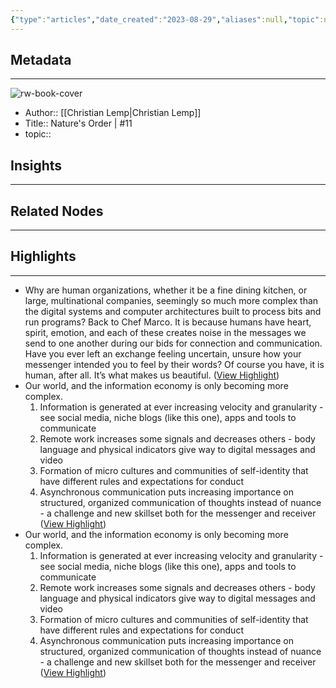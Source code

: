 ```yaml
---
{"type":"articles","date_created":"2023-08-29","aliases":null,"topic":null,"url":"https://www.emergentoutcomes.xyz/p/natures-order-11","layout":null,"banner":null,"dg-publish":true,"tags":null,"permalink":"/300-biblio/200-articles/nature-s-order-11/","dgPassFrontmatter":true,"created":"2023-10-20T12:44:21.000-05:00","updated":"2023-10-20T12:44:21.000-05:00"}
---
```


## Metadata
---
![rw-book-cover](https://substackcdn.com/image/fetch/w_1200,h_600,c_fill,f_jpg,q_auto:good,fl_progressive:steep,g_auto/https%3A%2F%2Fsubstack-post-media.s3.amazonaws.com%2Fpublic%2Fimages%2Fedb0e699-9d27-4011-a2ad-aa8ad31bfc02)
- Author:: [[Christian Lemp\|Christian Lemp]]
- Title:: Nature's Order | #11
- topic::  



## Insights
---
## Related Nodes
---

## Highlights 
---
- Why are human organizations, whether it be a fine dining kitchen, or large, multinational companies, seemingly so much more complex than the digital systems and computer architectures built to process bits and run programs?
  Back to Chef Marco. It is because humans have heart, spirit, emotion, and each of these creates noise in the messages we send to one another during our bids for connection and communication. Have you ever left an exchange feeling uncertain, unsure how your messenger intended you to feel by their words? Of course you have, it is human, after all. It’s what makes us beautiful. ([View Highlight](https://read.readwise.io/read/01h90t54q7g9g4pgfr9xp5j95z))
- Our world, and the information economy is only becoming more complex.
  1. Information is generated at ever increasing velocity and granularity - see social media, niche blogs (like this one), apps and tools to communicate
  2. Remote work increases some signals and decreases others - body language and physical indicators give way to digital messages and video
  3. Formation of micro cultures and communities of self-identity that have different rules and expectations for conduct
  4. Asynchronous communication puts increasing importance on structured, organized communication of thoughts instead of nuance - a challenge and new skillset both for the messenger and receiver ([View Highlight](https://read.readwise.io/read/01h90t5yvw3f9ya6cn22pb1aap))
- Our world, and the information economy is only becoming more complex.
  1. Information is generated at ever increasing velocity and granularity - see social media, niche blogs (like this one), apps and tools to communicate
  2. Remote work increases some signals and decreases others - body language and physical indicators give way to digital messages and video
  3. Formation of micro cultures and communities of self-identity that have different rules and expectations for conduct
  4. Asynchronous communication puts increasing importance on structured, organized communication of thoughts instead of nuance - a challenge and new skillset both for the messenger and receiver ([View Highlight](https://read.readwise.io/read/01h90t64dn4ydb0qvm73mtg8gr))
